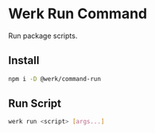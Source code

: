 # Werk Run Command

Run package scripts.

## Install

```sh
npm i -D @werk/command-run
```

## Run Script

```sh
werk run <script> [args...]
```
